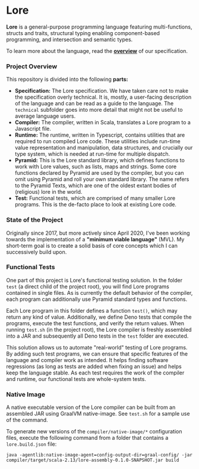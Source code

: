 # Lore

**Lore** is a general-purpose programming language featuring multi-functions, structs and traits, structural typing enabling component-based programming, and intersection and semantic types.

To learn more about the language, read the [**overview**](specification/overview.md) of our specification.



### Project Overview

This repository is divided into the following **parts:**

- **Specification:** The Lore specification. We have taken care not to make the specification overly technical. It is, mostly, a user-facing description of the language and can be read as a guide to the language. The `technical` subfolder goes into more detail that might not be useful to average language users.
- **Compiler:** The compiler, written in Scala, translates a Lore program to a Javascript file.
- **Runtime:** The runtime, written in Typescript, contains utilities that are required to run compiled Lore code. These utilities include run-time value representation and manipulation, data structures, and crucially our type system, which is needed at run-time for multiple dispatch.
- **Pyramid:** This is the Lore standard library, which defines functions to work with Lore values, such as lists, maps and strings. Some core functions declared by Pyramid are used by the compiler, but you can omit using Pyramid and roll your own standard library. The name refers to the Pyramid Texts, which are one of the oldest extant bodies of (religious) lore in the world.
- **Test:** Functional tests, which are comprised of many smaller Lore programs. This is the de-facto place to look at existing Lore code.



### State of the Project

Originally since 2017, but more actively since April 2020, I've been working towards the implementation of a **"minimum viable language"** (MVL). My short-term goal is to create a solid basis of core concepts which I can successively build upon.



### Functional Tests

One part of this project is Lore's functional testing solution. In the folder `test` (a direct child of the project root), you will find Lore programs contained in single files. As is currently the default behavior of the compiler, each program can additionally use Pyramid standard types and functions.

Each Lore program in this folder defines a function `test()`, which may return any kind of value. Additionally, we define Deno tests that compile the programs, execute the test functions, and verify the return values. When running `test.sh` (in the project root), the Lore compiler is freshly assembled into a JAR and subsequently all Deno tests in the `test` folder are executed.   

This solution allows us to automate "real-world" testing of Lore programs. By adding such test programs, we can ensure that specific features of the language and compiler work as intended. It helps finding software regressions (as long as tests are added when fixing an issue) and helps keep the language stable. As each test requires the work of the compiler and runtime, our functional tests are whole-system tests.



### Native Image

A native executable version of the Lore compiler can be built from an assembled JAR using GraalVM native-image. See `test.sh` for a sample use of the command.

To generate new versions of the `compiler/native-image/*` configuration files, execute the following command from a folder that contains a `lore.build.json` file:

```shell
java -agentlib:native-image-agent=config-output-dir=graal-config/ -jar compiler/target/scala-2.13/lore-assembly-0.1.0-SNAPSHOT.jar build
```
